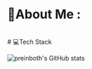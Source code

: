 # 💫About Me :

<!-- 
[📑 PersonalPage](https://preinboth.github.io/)
-->

<br>
# 💻Tech Stack
<br>



![preinboth's GitHub stats](https://github-readme-stats.vercel.app/api?username=preinboth&theme=prussian&show_icons=true)

<!--
**preinboth/preinboth** is a ✨ _special_ ✨ repository because its `README.md` (this file) appears on your GitHub profile.

Here are some ideas to get you started:

- 🔭 I’m currently working on ...
- 🌱 I’m currently learning ...
- 👯 I’m looking to collaborate on ...
- 🤔 I’m looking for help with ...
- 💬 Ask me about ...
- 📫 How to reach me: ...
- 😄 Pronouns: ...
- ⚡ Fun fact: ...
-->
